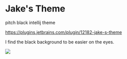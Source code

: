 # Jake's Theme

pitch black intellij theme

https://plugins.jetbrains.com/plugin/12182-jake-s-theme

I find the black background to be easier on the eyes.

![](/screenshot.png)
